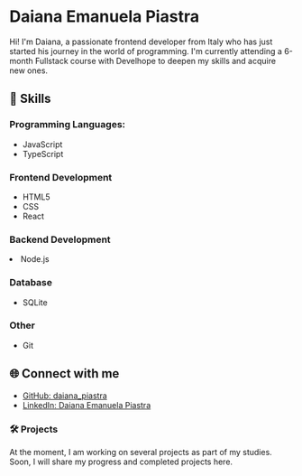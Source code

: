 <h1>Daiana Emanuela Piastra </h1>

<p>Hi! I'm Daiana, a passionate frontend developer from Italy who has just started his journey in the world of programming. I'm currently attending a 6-month Fullstack course with Develhope to deepen my skills and 
acquire new ones.</p>

<h2>🚀 Skills</h2>
<h3>Programming Languages:</h3>
<ul>
  <li>JavaScript</li>
  <li>TypeScript</li>
</ul>
<h3>Frontend Development</h3>
<ul>
   <li>HTML5</li>
  <li>CSS</li>
  <li>React</li>
</ul>
<h3>Backend Development</h3
<ul>
   <li>Node.js</li>
</ul>
<h3>Database</h3>
<ul>
  <li>
    SQLite
  </li>
</ul>
<h3>Other</h3>
<ul>
  <li>Git</li>
</ul>
<h2>🌐 Connect with me</h2>
<ul>
  <li> <a href="https://github.com/DaianaPiastra">GitHub: daiana_piastra</a></li>
   <li> <a href="www.linkedin.com/in/daiana-emanuela-piastra">LinkedIn: Daiana Emanuela Piastra</a></li>
</ul>
<h3>🛠️ Projects</h3>
<p>At the moment, I am working on several projects as part of my studies. Soon, I will share my progress and completed projects here.</p>
